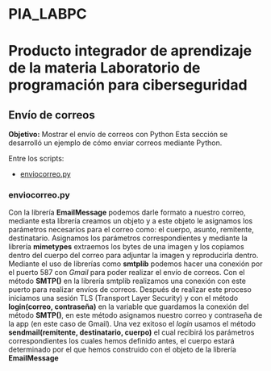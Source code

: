 # PIA_LABPC
# Producto integrador de aprendizaje de la materia Laboratorio de programación para ciberseguridad
## Envío de correos
**Objetivo:** Mostrar el envío de correos con Python
Esta sección se desarrolló un ejemplo de cómo enviar correos mediante Python.

Entre los scripts:
- [enviocorreo.py]()



### enviocorreo.py
Con la librería **EmailMessage** podemos darle formato a nuestro correo, mediante esta librería creamos un objeto y a este objeto le asignamos los parámetros necesarios para el correo como: el cuerpo, asunto, remitente, destinatario.
Asignamos los parámetros correspondientes y mediante la librería **mimetypes** extraemos los bytes de una imagen y los copiamos dentro del cuerpo del correo para adjuntar la imagen y reproducirla dentro.
Mediante el uso de librerías como **smtplib** podemos hacer una conexión por el puerto 587 con *Gmail* para poder realizar el envío de correos. Con el método **SMTP()** en la librería smtplib realizamos una conexión con este puerto para realizar envíos de correos. Después de realizar este proceso iniciamos una sesión TLS (Transport Layer Security) y con el método **login(correo, contraseña)** en la variable que guardamos la conexión del método **SMTP()**, en este método asignamos nuestro correo y contraseña de la app (en este caso de Gmail). Una vez exitoso el *login* usamos el método **sendmail(remitente, destinatario, cuerpo)** el cual recibirá los parámetros correspondientes los cuales hemos definido antes, el cuerpo estará determinado por el que hemos construido con el objeto de la librería **EmailMessage**
